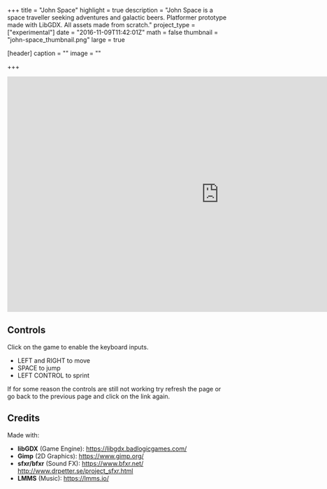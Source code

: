 +++
title = "John Space"
highlight = true
description = "John Space is a space traveller seeking adventures and galactic beers. Platformer prototype made with LibGDX. All assets made from scratch."
project_type = ["experimental"]
date = "2016-11-09T11:42:01Z"
math = false
thumbnail = "john-space_thumbnail.png"
large = true

[header]
  caption = ""
  image = ""

+++
<iframe frameborder="0" src="https://itch.io/embed-upload/822796?color=333333" allowfullscreen="" width="968" height="540">
 <p>Your browser does not support iframes. Please try the game here: https://nodragem.itch.io/john-space </p>

</iframe>

## Controls

Click on the game to enable the keyboard inputs.

- LEFT and RIGHT to move
- SPACE to jump
- LEFT CONTROL to sprint

If for some reason the controls are still not working try refresh the page or go back to the previous page and click on the link again.

## Credits

Made with:

- **libGDX** (Game Engine): https://libgdx.badlogicgames.com/
- **Gimp** (2D Graphics): https://www.gimp.org/
- **sfxr/bfxr** (Sound FX): https://www.bfxr.net/ http://www.drpetter.se/project_sfxr.html
- **LMMS** (Music): https://lmms.io/
